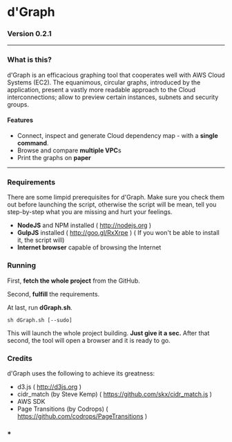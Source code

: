 # d'Graph
### Version 0.2.1

---

### What is this?

d'Graph is an efficacious graphing tool that cooperates well with AWS Cloud Systems (EC2). The equanimous, circular graphs, introduced by the application, present a vastly more readable approach to the Cloud interconnections; allow to preview certain instances, subnets and security groups. 

#### Features

- Connect, inspect and generate Cloud dependency map - with a **single command**.
- Browse and compare **multiple VPC**s
- Print the graphs on **paper**

---

### Requirements

There are some limpid prerequisites for d'Graph. Make sure you check them out before launching the script, otherwise the script will be mean, tell you step-by-step what you are missing and hurt your feelings.

- **NodeJS** and NPM installed ( http://nodejs.org )
- **GulpJS** installed ( http://goo.gl/RxXrpe ) ( If you won't be able to install it, the script will)
- **Internet browser** capable of browsing the Internet

### Running

First, **fetch the whole project** from the GitHub.

Second, **fulfill** the requirements.

At last, run **dGraph.sh**.

```
sh dGraph.sh [--sudo]
```

This will launch the whole project building. **Just give it a sec.** After that second, the tool will open a browser and it is ready to go.

### Credits

d'Graph uses the following to achieve its greatness:

- d3.js ( http://d3js.org )
- cidr_match (by Steve Kemp) ( https://github.com/skx/cidr_match.js )
- AWS SDK
- Page Transitions (by Codrops) ( https://github.com/codrops/PageTransitions )

### *
